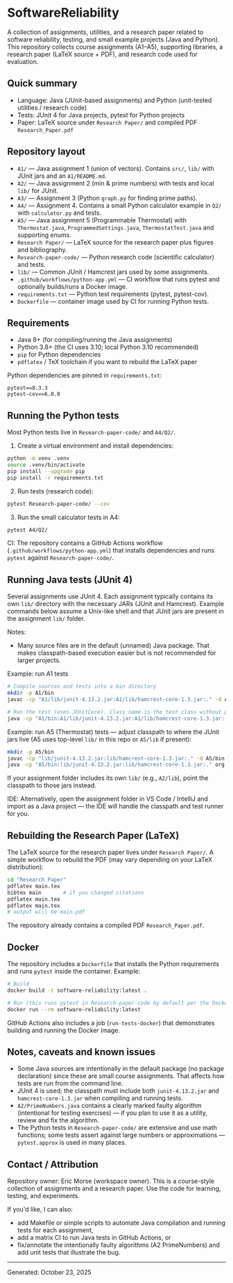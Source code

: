 
# SoftwareReliability

A collection of assignments, utilities, and a research paper related to software reliability, testing, and small example projects (Java and Python). This repository collects course assignments (A1–A5), supporting libraries, a research paper (LaTeX source + PDF), and research code used for evaluation.

## Quick summary

- Language: Java (JUnit-based assignments) and Python (unit-tested utilities / research code)
- Tests: JUnit 4 for Java projects, pytest for Python projects
- Paper: LaTeX source under `Research Paper/` and compiled PDF `Research_Paper.pdf`

## Repository layout

- `A1/` — Java assignment 1 (union of vectors). Contains `src/`, `lib/` with JUnit jars and an `A1/README.md`.
- `A2/` — Java assignment 2 (min & prime numbers) with tests and local `lib/` for JUnit.
- `A3/` — Assignment 3 (Python `graph.py` for finding prime paths).
- `A4/` — Assignment 4. Contains a small Python calculator example in `Q2/` with `calculator.py` and tests.
- `A5/` — Java assignment 5 (Programmable Thermostat) with `Thermostat.java`, `ProgrammedSettings.java`, `ThermostatTest.java` and supporting enums.
- `Research Paper/` — LaTeX source for the research paper plus figures and bibliography.
- `Research-paper-code/` — Python research code (scientific calculator) and tests.
- `lib/` — Common JUnit / Hamcrest jars used by some assignments.
- `.github/workflows/python-app.yml` — CI workflow that runs pytest and optionally builds/runs a Docker image.
- `requirements.txt` — Python test requirements (pytest, pytest-cov).
- `Dockerfile` — container image used by CI for running Python tests.

## Requirements

- Java 8+ (for compiling/running the Java assignments)
- Python 3.8+ (the CI uses 3.10; local Python 3.10 recommended)
- `pip` for Python dependencies
- `pdflatex` / TeX toolchain if you want to rebuild the LaTeX paper

Python dependencies are pinned in `requirements.txt`:

```text
pytest==8.3.3
pytest-cov==6.0.0
```

## Running the Python tests

Most Python tests live in `Research-paper-code/` and `A4/Q2/`.

1. Create a virtual environment and install dependencies:

```bash
python -m venv .venv
source .venv/bin/activate
pip install --upgrade pip
pip install -r requirements.txt
```

2. Run tests (research code):

```bash
pytest Research-paper-code/ --cov
```

3. Run the small calculator tests in A4:

```bash
pytest A4/Q2/
```

CI: The repository contains a GitHub Actions workflow (`.github/workflows/python-app.yml`) that installs dependencies and runs `pytest` against `Research-paper-code/`.

## Running Java tests (JUnit 4)

Several assignments use JUnit 4. Each assignment typically contains its own `lib/` directory with the necessary JARs (JUnit and Hamcrest). Example commands below assume a Unix-like shell and that JUnit jars are present in the assignment `lib/` folder.

Notes:
- Many source files are in the default (unnamed) Java package. That makes classpath-based execution easier but is not recommended for larger projects.

Example: run A1 tests

```bash
# Compile sources and tests into a bin directory
mkdir -p A1/bin
javac -cp "A1/lib/junit-4.13.2.jar:A1/lib/hamcrest-core-1.3.jar:." -d A1/bin A1/src/*.java

# Run the test (uses JUnitCore). Class name is the test class without package.
java -cp "A1/bin:A1/lib/junit-4.13.2.jar:A1/lib/hamcrest-core-1.3.jar:." org.junit.runner.JUnitCore DataDrivenUnionTest
```

Example: run A5 (Thermostat) tests — adjust classpath to where the JUnit jars live (A5 uses top-level `lib/` in this repo or `A5/lib` if present):

```bash
mkdir -p A5/bin
javac -cp "lib/junit-4.13.2.jar:lib/hamcrest-core-1.3.jar:." -d A5/bin A5/*.java
java -cp "A5/bin:lib/junit-4.13.2.jar:lib/hamcrest-core-1.3.jar:." org.junit.runner.JUnitCore ThermostatTest
```

If your assignment folder includes its own `lib/` (e.g., `A2/lib`), point the classpath to those jars instead.

IDE: Alternatively, open the assignment folder in VS Code / IntelliJ and import as a Java project — the IDE will handle the classpath and test runner for you.

## Rebuilding the Research Paper (LaTeX)

The LaTeX source for the research paper lives under `Research Paper/`. A simple workflow to rebuild the PDF (may vary depending on your LaTeX distribution):

```bash
cd "Research Paper"
pdflatex main.tex
bibtex main       # if you changed citations
pdflatex main.tex
pdflatex main.tex
# output will be main.pdf
```

The repository already contains a compiled PDF `Research_Paper.pdf`.

## Docker

The repository includes a `Dockerfile` that installs the Python requirements and runs `pytest` inside the container. Example:

```bash
# Build
docker build -t software-reliability:latest .

# Run (this runs pytest in Research-paper-code by default per the Dockerfile)
docker run --rm software-reliability:latest
```

GitHub Actions also includes a job (`run-tests-docker`) that demonstrates building and running the Docker image.

## Notes, caveats and known issues

- Some Java sources are intentionally in the default package (no package declaration) since these are small course assignments. That affects how tests are run from the command line.
- JUnit 4 is used; the classpath must include both `junit-4.13.2.jar` and `hamcrest-core-1.3.jar` when compiling and running tests.
- `A2/PrimeNumbers.java` contains a clearly marked faulty algorithm (intentional for testing exercises) — if you plan to use it as a utility, review and fix the algorithm.
- The Python tests in `Research-paper-code/` are extensive and use math functions; some tests assert against large numbers or approximations — `pytest.approx` is used in many places.

## Contact / Attribution

Repository owner: Eric Morse (workspace owner). This is a course-style collection of assignments and a research paper. Use the code for learning, testing, and experiments.

If you'd like, I can also:
- add Makefile or simple scripts to automate Java compilation and running tests for each assignment,
- add a matrix CI to run Java tests in GitHub Actions, or
- fix/annotate the intentionally faulty algorithms (A2 PrimeNumbers) and add unit tests that illustrate the bug.

---
Generated: October 23, 2025
